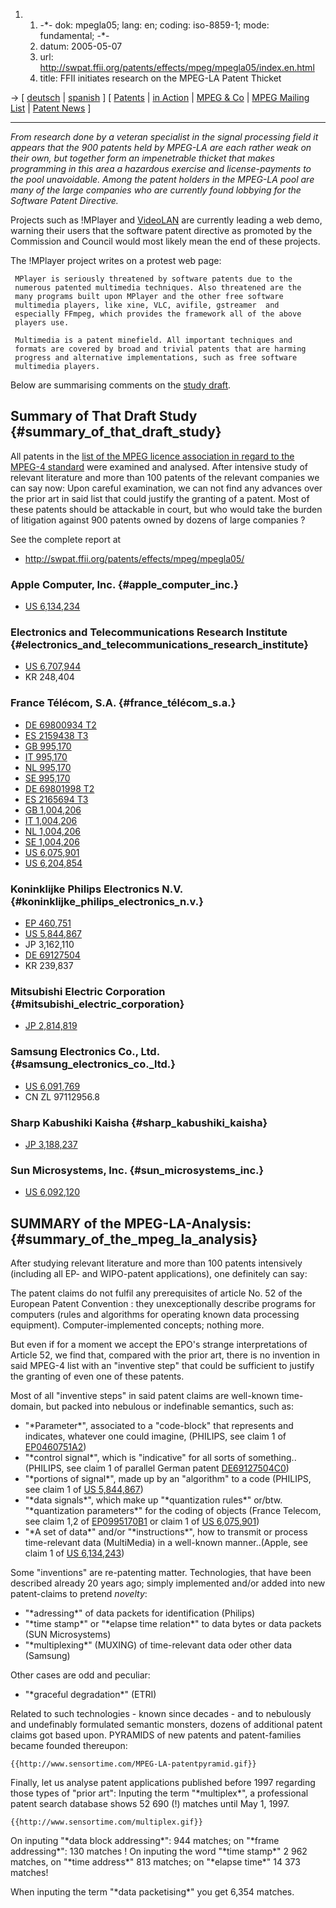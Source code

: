 1.  1.  -\*- dok: mpegla05; lang: en; coding: iso-8859-1; mode:
        fundamental; -\*-
    2.  datum: 2005-05-07
    3.  url:
        <http://swpat.ffii.org/patents/effects/mpeg/mpegla05/index.en.html>
    4.  title: FFII initiates research on the MPEG-LA Patent Thicket

-\> \[ [ deutsch](Mpegla05De "wikilink") \| [
spanish](Mpegla05Es "wikilink") \] \[ [
Patents](SwpatpiktaEn "wikilink") \| [ in
Action](SwpikxraniEn "wikilink") \| [ MPEG & Co](SwxaiMpegEn "wikilink")
\| [MPEG Mailing
List](http://lists.ffii.org/mailman/listinfo/mpeg-parl/ "wikilink") \| [
Patent News](SwpatcninoEn "wikilink") \]

------------------------------------------------------------------------

*From research done by a veteran specialist in the signal processing
field it appears that the 900 patents held by MPEG-LA are each rather
weak on their own, but together form an impenetrable thicket that makes
programming in this area a hazardous exercise and license-payments to
the pool unavoidable. Among the patent holders in the MPEG-LA pool are
many of the large companies who are currently found lobbying for the
Software Patent Directive.*

Projects such as !MPlayer and [ VideoLAN](SwxaiVideolanEn "wikilink")
are currently leading a web demo, warning their users that the software
patent directive as promoted by the Commission and Council would most
likely mean the end of these projects.

The !MPlayer project writes on a protest web page:

` MPlayer is seriously threatened by software patents due to the`\
` numerous patented multimedia techniques. Also threatened are the`\
` many programs built upon MPlayer and the other free software`\
` multimedia players, like xine, VLC, avifile, gstreamer  and`\
` especially FFmpeg, which provides the framework all of the above`\
` players use.`

` Multimedia is a patent minefield. All important techniques and`\
` formats are covered by broad and trivial patents that are harming`\
` progress and alternative implementations, such as free software`\
` multimedia players.`

Below are summarising comments on the [study
draft](http://swpat.ffii.org/patents/effects/mpeg/mpegla05/ "wikilink").

## Summary of That Draft Study {#summary_of_that_draft_study}

All patents in the [list of the MPEG licence association in regard to
the MPEG-4 standard](http://www.mpegla.com/m4s/m4s-att1.pdf "wikilink")
were examined and analysed. After intensive study of relevant literature
and more than 100 patents of the relevant companies we can say now: Upon
careful examination, we can not find any advances over the prior art in
said list that could justify the granting of a patent. Most of these
patents should be attackable in court, but who would take the burden of
litigation against 900 patents owned by dozens of large companies ?

See the complete report at

-   <http://swpat.ffii.org/patents/effects/mpeg/mpegla05/>

### Apple Computer, Inc. {#apple_computer_inc.}

-   [US
    6,134,234](http://www.sensortime.com/US6134243_Apple.pdf "wikilink")

### Electronics and Telecommunications Research Institute {#electronics_and_telecommunications_research_institute}

-   [US
    6,707,944](http://www.sensortime.com/US6707944_ETRI.pdf "wikilink")
-   KR 248,404

### France Télécom, S.A. {#france_télécom_s.a.}

-   [DE 69800934
    T2](http://www.sensortime.com/DE069800934_France_Telecom.pdf "wikilink")
-   [ES 2159438
    T3](http://www.sensortime.com/EP0995170B1_France_Telecom.pdf "wikilink")
-   [GB
    995,170](http://www.sensortime.com/EP0995170B1_France_Telecom.pdf "wikilink")
-   [IT
    995,170](http://www.sensortime.com/EP0995170B1_France_Telecom.pdf "wikilink")
-   [NL
    995,170](http://www.sensortime.com/EP0995170B1_France_Telecom.pdf "wikilink")
-   [SE
    995,170](http://www.sensortime.com/EP0995170B1_France_Telecom.pdf "wikilink")
-   [DE 69801998
    T2](http://www.sensortime.com/DE69801998C0_France_Telecom.pdf "wikilink")
-   [ES 2165694
    T3](http://www.sensortime.com/WO0034912A1_France_Telecom.pdf "wikilink")
-   [GB
    1,004,206](http://www.sensortime.com/WO0034912A1_France_Telecom.pdf "wikilink")
-   [IT
    1,004,206](http://www.sensortime.com/WO0034912A1_France_Telecom.pdf "wikilink")
-   [NL
    1,004,206](http://www.sensortime.com/WO0034912A1_France_Telecom.pdf "wikilink")
-   [SE
    1,004,206](http://www.sensortime.com/WO0034912A1_France_Telecom.pdf "wikilink")
-   [US
    6,075,901](http://www.sensortime.com/US6075901_France_Telecom.pdf "wikilink")
-   [US
    6,204,854](http://www.sensortime.com/US6075901_France_Telecom.pdf "wikilink")

### Koninklijke Philips Electronics N.V. {#koninklijke_philips_electronics_n.v.}

-   [EP
    460,751](http://swpat.ffii.org/pikta/txt/ep/0460/751/ "wikilink")
-   [US
    5,844,867](http://www.sensortime.com/US05844867_Philips.pdf "wikilink")
-   JP 3,162,110
-   [DE
    69127504](http://www.sensortime.com/DE69127504C0_Philips.pdf "wikilink")
-   KR 239,837

### Mitsubishi Electric Corporation {#mitsubishi_electric_corporation}

-   [JP
    2,814,819](http://www.sensortime.com/JP05236009A2_Mitsubishi.doc "wikilink")

### Samsung Electronics Co., Ltd. {#samsung_electronics_co._ltd.}

-   [US
    6,091,769](http://www.sensortime.com/US6091769_Samsung.pdf "wikilink")
-   CN ZL 97112956.8

### Sharp Kabushiki Kaisha {#sharp_kabushiki_kaisha}

-   [JP
    3,188,237](http://www.sensortime.com/JP11122497A2_Sharp.doc "wikilink")

### Sun Microsystems, Inc. {#sun_microsystems_inc.}

-   [US
    6,092,120](http://www.sensortime.com/US6092120_SUN.pdf "wikilink")

## SUMMARY of the MPEG-LA-Analysis: {#summary_of_the_mpeg_la_analysis}

After studying relevant literature and more than 100 patents intensively
(including all EP- and WIPO-patent applications), one definitely can
say:

The patent claims do not fulfil any prerequisites of article No. 52 of
the European Patent Convention : they unexceptionally describe programs
for computers (rules and algorithms for operating known data processing
equipment). Computer-implemented concepts; nothing more.

But even if for a moment we accept the EPO\'s strange interpretations of
Article 52, we find that, compared with the prior art, there is no
invention in said MPEG-4 list with an \"inventive step\" that could be
sufficient to justify the granting of even one of these patents.

Most of all \"inventive steps\" in said patent claims are well-known
time-domain, but packed into nebulous or indefinable semantics, such as:

-   \"\*Parameter\*\", associated to a \"code-block\" that represents
    and indicates, whatever one could imagine, (PHILIPS, see claim 1 of
    [EP0460751A2](http://www.sensortime.com/EP0460751A2_Philips.pdf "wikilink"))
-   \"\*control signal\*\", which is \"indicative\" for all sorts of
    something.. (PHILIPS, see claim 1 of parallel German patent
    [DE69127504C0](http://www.sensortime.com/DE69127504C0_Philips.pdf "wikilink"))
-   \"\*portions of signal\*\", made up by an \"algorithm\" to a code
    (PHILIPS, see claim 1 of [US
    5,844,867](http://www.sensortime.com/US05844867_Philips.pdf "wikilink"))
-   \"\*data signals\*\", which make up \"\*quantization rules\*\"
    or/btw. \"\*quantization parameters\*\" for the coding of objects
    (France Telecom, see claim 1,2 of
    [EP0995170B1](http://www.sensortime.com/EP0995170B1_France_Telecom.pdf "wikilink")
    or claim 1 of [US
    6,075,901](http://www.sensortime.com/US6075901_France_Telecom.pdf "wikilink"))
-   \"\*A set of data\*\" and/or \"\*instructions\*\", how to transmit
    or process time-relevant data (MultiMedia) in a well-known
    manner..(Apple, see claim 1 of [US
    6,134,243](http://www.sensortime.com/US6134243_Apple.pdf "wikilink"))

Some \"inventions\" are re-patenting matter. Technologies, that have
been described already 20 years ago; simply implemented and/or added
into new patent-claims to pretend *novelty*:

-   \"\*adressing\*\" of data packets for identification (Philips)
-   \"\*time stamp\*\" or \"\*elapse time relation\*\" to data bytes or
    data packets (SUN Microsystems)
-   \"\*multiplexing\*\" (MUXING) of time-relevant data oder other data
    (Samsung)

Other cases are odd and peculiar:

-   \"\*graceful degradation\*\" (ETRI)

Related to such technologies - known since decades - and to nebulously
and undefinably formulated semantic monsters, dozens of additional
patent claims got based upon. PYRAMIDS of new patents and
patent-families became founded thereupon:

```{=mediawiki}
{{http://www.sensortime.com/MPEG-LA-patentpyramid.gif}}
```
Finally, let us analyse patent applications published before 1997
regarding those types of \"prior art\": Inputing the term
\"\*multiplex\*\", a professional patent search database shows 52 690
(!) matches until May 1, 1997.

```{=mediawiki}
{{http://www.sensortime.com/multiplex.gif}}
```
On inputing \"\*data block addressing\*\": 944 matches; on \"\*frame
addressing\*\": 130 matches ! On inputing the word \"\*time stamp\*\" 2
962 matches, on \"\*time address\*\" 813 matches; on \"\*elapse time\*\"
14 373 matches!

When inputing the term \"\*data packetising\*\" you get 6,354 matches.
